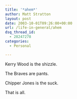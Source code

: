 ```yaml
---
title: '*ahem*'
author: Matt Stratton
layout: post
date: 2003-10-01T09:26:00+00:00
url: /life-in-general/ahem
dsq_thread_id:
  - 28247278
categories:
  - Personal

---
```

Kerry Wood is the shizzle.

The Braves are pants.

Chipper Jones is the suck.

That is all.